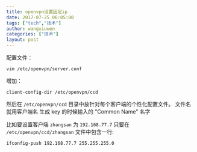 ```yaml
---
title: openvpn设置固定ip
date: 2017-07-25 06:05:00
tags: ["tech","技术"]
author: wangxiuwen
categories: ["技术"]
layout: post
---
```


配置文件：

	vim /etc/openvpn/server.conf

增加：

	client-config-dir /etc/openvpn/ccd

然后在 `/etc/openvpn/ccd` 目录中放针对每个客户端的个性化配置文件。
文件名就用客户端名 生成 key 的时候输入的 "Common Name" 名字

比如要设置客户端 `zhangsan` 为 `192.168.77.7`
只要在 `/etc/openvpn/ccd/zhangsan` 文件中包含一行:

	ifconfig-push 192.168.77.7 255.255.255.0